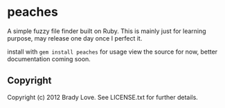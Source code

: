# peaches

A simple fuzzy file finder built on Ruby. This is mainly just for learning purpose, may release one day once I perfect it.

install with ```gem install peaches``` for usage view the source for now, better documentation coming soon.

<!--== Contributing to peaches-->
 
<!--* Check out the latest master to make sure the feature hasn't been implemented or the bug hasn't been fixed yet-->
<!--* Check out the issue tracker to make sure someone already hasn't requested it and/or contributed it-->
<!--* Fork the project-->
<!--* Start a feature/bugfix branch-->
<!--* Commit and push until you are happy with your contribution-->
<!--* Make sure to add tests for it. This is important so I don't break it in a future version unintentionally.-->
<!--* Please try not to mess with the Rakefile, version, or history. If you want to have your own version, or is otherwise necessary, that is fine, but please isolate to its own commit so I can cherry-pick around it.-->

## Copyright

Copyright (c) 2012 Brady Love. See LICENSE.txt for
further details.

